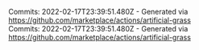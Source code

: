 Commits: 2022-02-17T23:39:51.480Z - Generated via https://github.com/marketplace/actions/artificial-grass
<br>
Commits: 2022-02-17T23:39:51.480Z - Generated via https://github.com/marketplace/actions/artificial-grass
<br>
